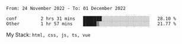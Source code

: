 <!--START_SECTION:waka-->

```text
From: 24 November 2022 - To: 01 December 2022

conf         2 hrs 31 mins   ███████░░░░░░░░░░░░░░░░░░   28.10 %
Other        1 hr 57 mins    █████▒░░░░░░░░░░░░░░░░░░░   21.77 %
```

<!--END_SECTION:waka-->
My Stack: `html, css, js, ts, vue`
